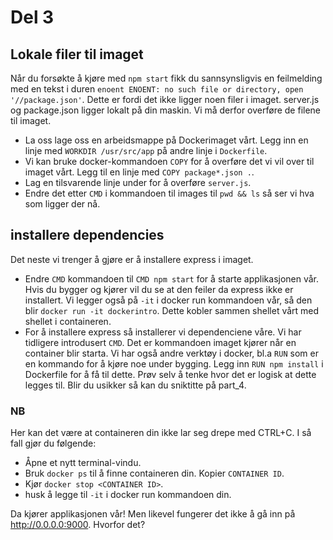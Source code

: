 # Del 3


## Lokale filer til imaget
Når du forsøkte å kjøre med `npm start` fikk du sannsynsligvis en feilmelding med en tekst i duren `enoent ENOENT: no such file or directory, open '//package.json'`. 
Dette er fordi det ikke ligger noen filer i imaget. server.js og package.json ligger lokalt på din maskin. Vi må derfor overføre de filene til imaget. 

- La oss lage oss en arbeidsmappe på Dockerimaget vårt. Legg inn en linje med `WORKDIR /usr/src/app` på andre linje i `Dockerfile`.
- Vi kan bruke docker-kommandoen `COPY` for å overføre det vi vil over til imaget vårt. Legg til en linje med `COPY package*.json .`.
- Lag en tilsvarende linje under for å overføre `server.js`. 
- Endre det etter `CMD` i kommandoen til images til `pwd && ls` så ser vi hva som ligger der nå. 


## installere dependencies
Det neste vi trenger å gjøre er å installere express i imaget. 

- Endre `CMD` kommandoen til `CMD npm start` for å starte applikasjonen vår. Hvis du bygger og kjører vil du se at den feiler da express ikke er installert. 
Vi legger også på `-it` i docker run kommandoen vår, så den blir `docker run -it dockerintro`. Dette kobler sammen shellet vårt med shellet i containeren. 
- For å installere express så installerer vi dependenciene våre. Vi har tidligere introdusert `CMD`. Det er kommandoen imaget kjører når en container blir starta. 
Vi har også andre verktøy i docker, bl.a `RUN` som er en kommando for å kjøre noe under bygging. Legg inn `RUN npm install` i Dockerfile for å få til dette. 
Prøv selv å tenke hvor det er logisk at dette legges til. Blir du usikker så kan du sniktitte på part_4. 

### NB
Her kan det være at containeren din ikke lar seg drepe med CTRL+C. I så fall gjør du følgende:
- Åpne et nytt terminal-vindu.
- Bruk `docker ps` til å finne containeren din. Kopier `CONTAINER ID`. 
- Kjør `docker stop <CONTAINER ID>`. 
- husk å legge til `-it` i docker run kommandoen din.


Da kjører applikasjonen vår! Men likevel fungerer det ikke å gå inn på http://0.0.0.0:9000. Hvorfor det?